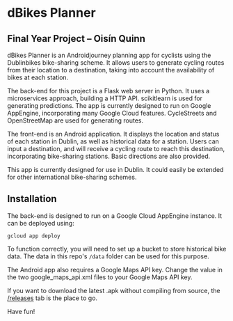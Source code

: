 # dBikes Planner

## Final Year Project – Oisín Quinn

dBikes Planner is an Androidjourney planning app for cyclists using the Dublinbikes bike-sharing scheme. It allows users to generate cycling routes from their location to a destination, taking into account the availability of bikes at each station.

The back-end for this project is a Flask web server in Python. It uses a microservices approach, building a HTTP API. scikitlearn is used for generating predictions. The app is currently designed to run on Google AppEngine, incorporating many Google Cloud features. CycleStreets and OpenStreetMap are used for generating routes.

The front-end is an Android application. It displays the location and status of each station in Dublin, as well as historical data for a station. Users can input a destination, and will receive a cycling route to reach this destination, incorporating bike-sharing stations. Basic directions are also provided.

This app is currently designed for use in Dublin. It could easily be extended for other international bike-sharing schemes. 

## Installation

The back-end is designed to run on a Google Cloud AppEngine instance. It can be deployed using:

```gcloud app deploy```

To function correctly, you will need to set up a bucket to store historical bike data. The data in this repo's ```/data``` folder can be used for this purpose.

The Android app also requires a Google Maps API key. Change the value in the two google_maps_api.xml files to your Google Maps API key.

If you want to download the latest .apk without compiling from source, the [/releases](https://github.com/oisinq/fyp/releases) tab is the place to go.

Have fun!
